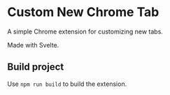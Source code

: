 # Custom New Chrome Tab

A simple Chrome extension for customizing new tabs.

Made with Svelte.

## Build project

Use `npm run build` to build the extension.
